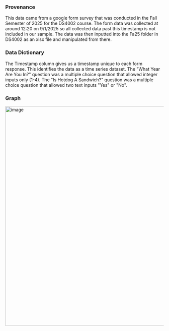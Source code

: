 ### Provenance ###
This data came from a google form survey that was conducted in the Fall Semester of 2025 for the DS4002 course.
The form data was collected at around 12:20 on 9/1/2025 so all collected data past this timestamp is not included in our sample.
The data was then inputted into the Fa25 folder in DS4002 as an xlsx file and manipulated from there.

### Data Dictionary ###
The Timestamp column gives us a timestamp unique to each form response. This identifies the data as a time series dataset.
The "What Year Are You In?" question was a multiple choice question that allowed integer inputs only (1-4).
The "Is Hotdog A Sandwich?" question was a multiple choice question that allowed two text inputs "Yes" or "No".

### Graph ###
<img width="1030" height="696" alt="image" src="https://github.com/user-attachments/assets/15843745-74bd-4931-8334-e26b52cddcc9" />
